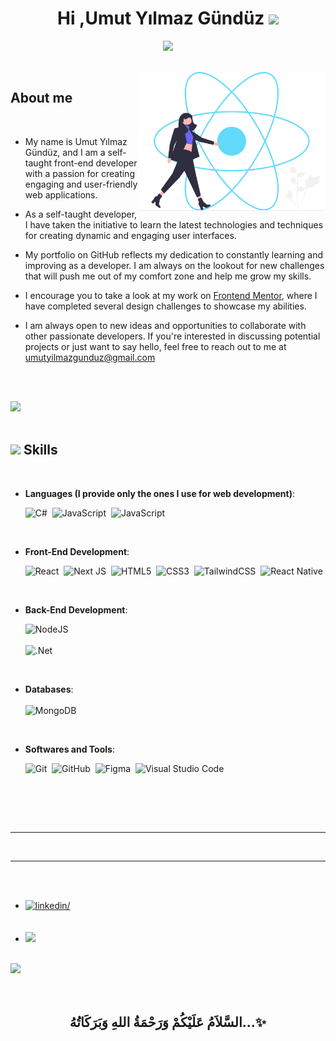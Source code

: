 <!---
UmutYG/UmutYG is a ✨ special ✨ repository because its `README.md` (this file) appears on your GitHub profile.
You can click the Preview link to take a look at your changes.
--->


<h1 align="center"><b>Hi ,Umut Yılmaz Gündüz </b><img src="https://media.giphy.com/media/hvRJCLFzcasrR4ia7z/giphy.gif" width="35"></h1>

<p align="center">
  <img src="https://readme-typing-svg.herokuapp.com?font=Time+New+Roman&color=cyan&size=25&center=true&vCenter=true&width=600&height=100&lines=Self-taught+Full-Stack+Developer;React+Lover..<3;Computer+Science+Student;Active+Learner/Researcher,;Love+to+learn+new+stuffs.">
</p>


<br>


<picture>
  <source media="(max-width: 767px)" srcset="">
  <img align="right" alt="" src="./react.svg" width=300px>
</picture>
	
## **About me**

<br>


- My name is Umut Yılmaz Gündüz, and I am a self-taught front-end developer with a passion for creating engaging and user-friendly web applications. 

- As a self-taught developer, I have taken the initiative to learn the latest technologies and techniques for creating dynamic and engaging user interfaces.

- My portfolio on GitHub reflects my dedication to constantly learning and improving as a developer. I am always on the lookout for new challenges that will push me out of my comfort zone and help me grow my skills.

- I encourage you to take a look at my work on <a href="https://www.frontendmentor.io/profile/UmutYG">Frontend Mentor</a>, where I have completed several design challenges to showcase my abilities.

- I am always open to new ideas and opportunities to collaborate with other passionate developers. If you're interested in discussing potential projects or just want to say hello, feel free to reach out to me at <a href="mailto:umutyilmazgunduz@gmail.com">umutyilmazgunduz@gmail.com</a>

<br><br>

<img src="https://user-images.githubusercontent.com/73097560/115834477-dbab4500-a447-11eb-908a-139a6edaec5c.gif"><br><br>

## <img src="https://media2.giphy.com/media/QssGEmpkyEOhBCb7e1/giphy.gif?cid=ecf05e47a0n3gi1bfqntqmob8g9aid1oyj2wr3ds3mg700bl&rid=giphy.gif" width ="25"><b> Skills</b>
<br>

<p align="center">

- **Languages (I provide only the ones I use for web development)**:

    ![C#](https://img.shields.io/badge/c%23-%23239120.svg?style=for-the-badge&logo=c-sharp&logoColor=white)&nbsp;
    ![JavaScript](https://img.shields.io/badge/JavaScript%20-%23F7DF1E.svg?style=for-the-badge&logo=javascript&logoColor=black)&nbsp;
    ![JavaScript](https://shields.io/badge/TypeScript-3178C6?logo=TypeScript&logoColor=FFF&style=flat-square)&nbsp;
  
     


<br>   
    
- **Front-End Development**:

   ![React](https://img.shields.io/badge/react-%2320232a.svg?style=for-the-badge&logo=react&logoColor=%2361DAFB)&nbsp;
   ![Next JS](https://img.shields.io/badge/Next-black?style=for-the-badge&logo=next.js&logoColor=white)&nbsp;
   ![HTML5](https://img.shields.io/badge/HTML5%20-%23E34F26.svg?style=for-the-badge&logo=html5&logoColor=white)&nbsp;
   ![CSS3](https://img.shields.io/badge/CSS%20-%231572B6.svg?style=for-the-badge&logo=css3&logoColor=white)&nbsp;
   ![TailwindCSS](https://img.shields.io/badge/-Tailwind_CSS-38B2AC?style=for-the-badge&logo=tailwind-css&logoColor=white)&nbsp;
   ![React Native](https://img.shields.io/badge/react_native-%2320232a.svg?style=for-the-badge&logo=react&logoColor=%2361DAFB)&nbsp;

<br>

- **Back-End Development**:

   ![NodeJS](https://img.shields.io/badge/node.js-6DA55F?style=for-the-badge&logo=node.js&logoColor=white)&nbsp; <br> <br>
   ![.Net](https://img.shields.io/badge/.NET-5C2D91?style=for-the-badge&logo=.net&logoColor=white)&nbsp;
<br>

- **Databases**: <br> <br>
  ![MongoDB](https://img.shields.io/badge/MongoDB-%234ea94b.svg?style=for-the-badge&logo=mongodb&logoColor=white)
<br>

- **Softwares and Tools**:

    ![Git](https://img.shields.io/badge/git-%23F05033.svg?style=for-the-badge&logo=git&logoColor=white)&nbsp;
    ![GitHub](https://img.shields.io/badge/github-%23121011.svg?style=for-the-badge&logo=github&logoColor=white)&nbsp;
    ![Figma](https://img.shields.io/badge/Figma-F24E1E?style=for-the-badge&logo=figma&logoColor=white)&nbsp;
    ![Visual Studio Code](https://img.shields.io/badge/VS%20Code-0078d7.svg?style=for-the-badge&logo=visual-studio-code&logoColor=white)&nbsp;

<br>

</p>

<br>
<br>

-----

<br>


-----

<br>
<br>

<div align='left'>

<ul>

<li>
<a href="https://linkedin.com/in/umut-yilmaz-gunduz/" target="_blank">
<img src="https://img.shields.io/badge/linkedin:  UmutYG-0077B5.svg?color=405DE6&style=for-the-badge&logo=linkedin&logoColor=white" alt=linkedin/>
</a>
</li>

<br>

<br>

<li>
<a href="mailto:umutyilmazgunduz@gmail.com" target="_blank">
<img src="https://img.shields.io/badge/gmail:  UmutYG-%23EA4335.svg?style=for-the-badge&logo=gmail&logoColor=white" t=mail/>
</a>
</li>
	
</ul>
</div>

<br>
<img src="https://user-images.githubusercontent.com/73097560/115834477-dbab4500-a447-11eb-908a-139a6edaec5c.gif">
<br>
<br>
<br>

<div align='center'>

## <b>السَّلاَمُ عَلَيْكُمْ وَرَحْمَةُ اللهِ وَبَرَكَاتُهُ...✨</b>

</div>
<br>
<br>
